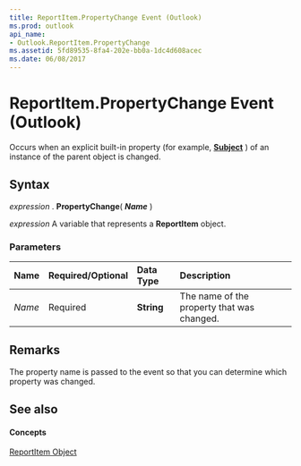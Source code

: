 ```yaml
---
title: ReportItem.PropertyChange Event (Outlook)
ms.prod: outlook
api_name:
- Outlook.ReportItem.PropertyChange
ms.assetid: 5fd89535-8fa4-202e-bb0a-1dc4d608acec
ms.date: 06/08/2017
---
```



# ReportItem.PropertyChange Event (Outlook)

Occurs when an explicit built-in property (for example,  **[Subject](Outlook.AppointmentItem.Subject.md)** ) of an instance of the parent object is changed.


## Syntax

 _expression_ . **PropertyChange**( **_Name_** )

 _expression_ A variable that represents a **ReportItem** object.


### Parameters



|**Name**|**Required/Optional**|**Data Type**|**Description**|
|:-----|:-----|:-----|:-----|
| _Name_|Required| **String**|The name of the property that was changed.|

## Remarks

The property name is passed to the event so that you can determine which property was changed.


## See also


#### Concepts


[ReportItem Object](Outlook.ReportItem.md)

